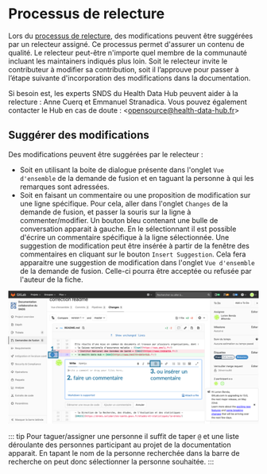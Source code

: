 # Processus de relecture
<!-- SPDX-License-Identifier: MPL-2.0 -->

Lors du [processus de relecture](../Guide_contribution/README.md#processus-de-relecture-et-validation), des modifications peuvent être suggérées par un relecteur assigné. Ce processus permet d'assurer un contenu de qualité. Le relecteur peut-être n'importe quel membre de la communauté incluant les maintainers indiqués plus loin. Soit le relecteur invite le contributeur à modifier sa contribution, soit il l’approuve pour passer à l’étape suivante d'incorporation des modifications dans la documentation. 


Si besoin est, les experts SNDS du Health Data Hub peuvent aider à la relecture : Anne Cuerq et Emmanuel Stranadica. Vous pouvez également contacter le Hub en cas de doute : <<opensource@health-data-hub.fr>>

## Suggérer des modifications
Des modifications peuvent être suggérées par le relecteur : 
* Soit en utilisant la boite de dialogue présente dans l'onglet `Vue d'ensemble` de la demande de fusion et en taguant la personne à qui les remarques sont adressées. 
* Soit en faisant un commentaire ou une proposition de modification sur une ligne spécifique. Pour cela, aller dans l'onglet `Changes` de la demande de fusion, et passer la souris sur la ligne à commenter/modifier. Un bouton bleu contenant une bulle de conversation apparait à gauche. En le sélectionnant il est possible d'écrire un commentaire spécifique à la ligne sélectionnée. Une suggestion de modification peut être insérée à partir de la fenêtre des commentaires en cliquant sur le bouton `Insert Suggestion`. Cela fera apparaitre une suggestion de modification dans l'onglet `Vue d'ensemble` de la demande de fusion. Celle-ci pourra être acceptée ou refusée par l'auteur de la fiche.

<p style="text-align:center;">
<img src="../../files/images/tutoriel_gitlab/2020-05-10_HDH_proposer-correction_MLP-2.0.png" alt="changer branche" width="1000"/>
</p>

::: tip
Pour taguer/assigner une personne il suffit de taper `@` et une liste déroulante des personnes participant au projet de la documentation apparait. En tapant le nom de la personne recherchée dans la barre de recherche on peut donc sélectionner la personne souhaitée.
::: 